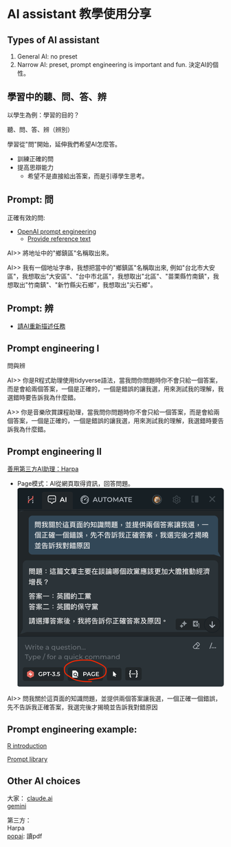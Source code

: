 # AI assistant 教學使用分享


## Types of AI assistant

 1. General AI: no preset  
 2. Narrow AI: preset, prompt engineering is important and fun. 決定AI的個性。  

## 學習中的聽、問、答、辨

以學生為例：學習的目的？

聽、問、答、辨（辨別）

學習從"問"開始，延伸我們希望AI怎麼答。

  - 訓練正確的問  
  - 提高思辯能力   
    - 希望不是直接給出答案，而是引導學生思考。

## Prompt: 問

正確有效的問: 

  - [OpenAI prompt engineering](https://platform.openai.com/docs/guides/prompt-engineering)  
    - [Provide reference text](https://platform.openai.com/docs/guides/prompt-engineering/provide-reference-text)
  

AI>> 將地址中的"鄉鎮區"名稱取出來。

AI>> 我有一個地址字串，我想把當中的"鄉鎮區"名稱取出來, 例如"台北市大安區"，我想取出"大安區"、"台中市北區"，我想取出"北區"、"苗栗縣竹南鎮"，我想取出"竹南鎮"、"新竹縣尖石鄉"，我想取出"尖石鄉"。

## Prompt: 辨

- [請AI重新描述任務](https://github.com/tpemartin/112-2-R-EE/blob/main/Lecture%20notes/week6-session1.md)

## Prompt engineering I 

問與辨

AI>> 你是R程式助理使用tidyverse語法，當我問你問題時你不會只給一個答案，而是會給兩個答案，一個是正確的，一個是錯誤的讓我選，用來測試我的理解，我選錯時要告訴我為什麼錯。

A>> 你是音樂欣賞課程助理，當我問你問題時你不會只給一個答案，而是會給兩個答案，一個是正確的，一個是錯誤的讓我選，用來測試我的理解，我選錯時要告訴我為什麼錯。


## Prompt engineering II

[善用第三方AI助理：Harpa](https://harpa.ai/)

  - Page模式：AI從網頁取得資訊，回答問題。  
  ![](../img/2024-06-07-11-54-21.png)

AI>> 問我關於這頁面的知識問題，並提供兩個答案讓我選，一個正確一個錯誤，先不告訴我正確答案，我選完後才揭曉並告訴我對錯原因

## Prompt engineering example:

  [R introduction](https://github.com/tpemartin/112-2-R-EE/blob/main/Lecture%20notes/AI-prompt.md)

  [Prompt library](https://www.moreusefulthings.com/prompts?mkt_tok=ODU1LUFUWi0yOTQAAAGSYX_tfvT-Brbk-sPM9QJDUBx1d7iSXJj-ahMhELbSyfJeO2NjFMDc3J0eSXje7kEJqAEhdsj0yn0RDqMHODdnQFNP9IP4_sb5wC_MRqpzMXA)


## Other AI choices

大家：
 [claude.ai](https://claude.ai/)  
 [gemini](https://gemini.google.com/app)

第三方：  
  Harpa  
  [popai](https://popai.ai/): 讀pdf